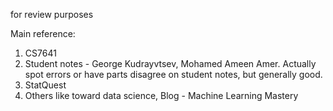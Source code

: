 for review purposes

Main reference: <br/>
1. CS7641 <br/>
2. Student notes - George Kudrayvtsev, Mohamed Ameen Amer. Actually spot errors or have parts disagree on student notes, but generally good. <br/>
3. StatQuest
4. Others like toward data science, Blog - Machine Learning Mastery
